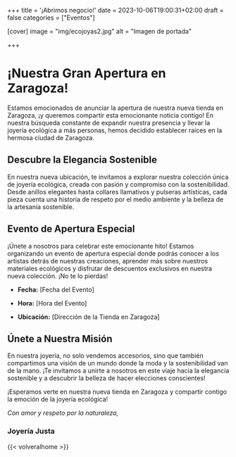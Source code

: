 +++
title = '¡Abrimos negocio!'
date = 2023-10-06T19:00:31+02:00
draft = false
categories = ["Eventos"]

[cover]
    image = "img/ecojoyas2.jpg"
    alt = "Imagen de portada"

+++

# ¡Nuestra Gran Apertura en Zaragoza!

Estamos emocionados de anunciar la apertura de nuestra nueva tienda en Zaragoza, ¡y queremos compartir esta emocionante noticia contigo! En nuestra búsqueda constante de expandir nuestra presencia y llevar la joyería ecológica a más personas, hemos decidido establecer raíces en la hermosa ciudad de Zaragoza.

## Descubre la Elegancia Sostenible

En nuestra nueva ubicación, te invitamos a explorar nuestra colección única de joyería ecológica, creada con pasión y compromiso con la sostenibilidad. Desde anillos elegantes hasta collares llamativos y pulseras artísticas, cada pieza cuenta una historia de respeto por el medio ambiente y la belleza de la artesanía sostenible.

## Evento de Apertura Especial

¡Únete a nosotros para celebrar este emocionante hito! Estamos organizando un evento de apertura especial donde podrás conocer a los artistas detrás de nuestras creaciones, aprender más sobre nuestros materiales ecológicos y disfrutar de descuentos exclusivos en nuestra nueva colección. ¡No te lo pierdas!

- **Fecha:** [Fecha del Evento]

- **Hora:** [Hora del Evento]

- **Ubicación:** [Dirección de la Tienda en Zaragoza]

## Únete a Nuestra Misión

En nuestra joyería, no solo vendemos accesorios, sino que también compartimos una visión de un mundo donde la moda y la sostenibilidad van de la mano. ¡Te invitamos a unirte a nosotros en este viaje hacia la elegancia sostenible y a descubrir la belleza de hacer elecciones conscientes!

¡Esperamos verte en nuestra nueva tienda en Zaragoza y compartir contigo la emoción de la joyería ecológica!

*Con amor y respeto por la naturaleza,*
### Joyería Justa


{{< volveralhome >}}